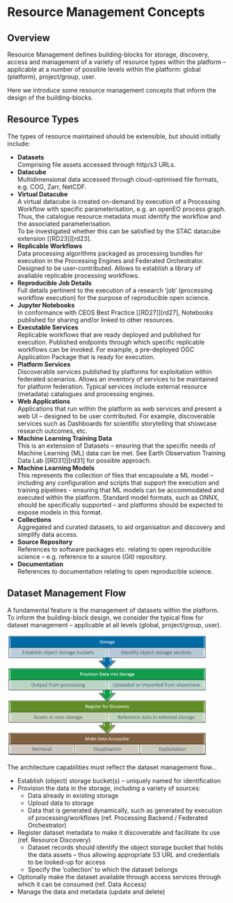 # Resource Management Concepts

## Overview

Resource Management defines building-blocks for storage, discovery, access and management of a variety of resource types within the platform – applicable at a number of possible levels within the platform: global (platform), project/group, user.

Here we introduce some resource management concepts that inform the design of the building-blocks.

## Resource Types

The types of resource maintained should be extensible, but should initially include:

*	**Datasets**<br>
  Comprising file assets accessed through http/s3 URLs.
*	**Datacube**<br>
  Multidimensional data accessed through cloud-optimised file formats, e.g. COG, Zarr, NetCDF.
*	**Virtual Datacube**<br>
  A virtual datacube is created on-demand by execution of a Processing Workflow with specific parameterisation, e.g. an openEO process graph. Thus, the catalogue resource metadata must identify the workflow and the associated parameterisation.<br>
  To be investigated whether this can be satisfied by the STAC datacube extension [[RD23]][rd23].
*	**Replicable Workflows**<br>
  Data processing algorithms packaged as processing bundles for execution in the Processing Engines and Federated Orchestrator. Designed to be user-contributed. Allows to establish a library of available replicable processing workflows.
*	**Reproducible Job Details**<br>
  Full details pertinent to the execution of a research ‘job’ (processing workflow execution) for the purpose of reproducible open science.
*	**Jupyter Notebooks**<br>
  In conformance with CEOS Best Practice [[RD27]][rd27], Notebooks published for sharing and/or linked to other resources.
*	**Executable Services**<br>
  Replicable workflows that are ready deployed and published for execution. Published endpoints through which specific replicable workflows can be invoked. For example, a pre-deployed OGC Application Package that is ready for execution.
*	**Platform Services**<br>
  Discoverable services published by platforms for exploitation within federated scenarios. Allows an inventory of services to be maintained for platform federation. Typical services include external resource (metadata) catalogues and processing engines.
*	**Web Applications**<br>
  Applications that run within the platform as web services and present a web UI – designed to be user contributed. For example, discoverable services such as Dashboards for scientific storytelling that showcase research outcomes, etc. 
*	**Machine Learning Training Data**<br>
  This is an extension of Datasets – ensuring that the specific needs of Machine Learning (ML) data can be met. See Earth Observation Training Data Lab [[RD31]][rd31] for possible approach.
*	**Machine Learning Models**<br>
  This represents the collection of files that encapsulate a ML model – including any configuration and scripts that support the execution and training pipelines - ensuring that ML models can be accommodated and executed within the platform. Standard model formats, such as ONNX, should be specifically supported – and platforms should be expected to expose models in this format.
*	**Collections**<br>
  Aggregated and curated datasets, to aid organisation and discovery and simplify data access.
*	**Source Repository**<br>
  References to software packages etc. relating to open reproducible science – e.g. reference to a source (Git) repository.
*	**Documentation**<br>
  References to documentation relating to open reproducible science.

## Dataset Management Flow

A fundamental feature is the management of datasets within the platform. To inform the building-block design, we consider the typical flow for dataset management – applicable at all levels (global, project/group, user).

![Dataset Management Flow](diagrams/dataset-management-flow.png)

The architecture capabilities must reflect the dataset management flow…

* Establish (object) storage bucket(s) – uniquely named for identification
* Provision the data in the storage, including a variety of sources:
    * Data already in existing storage
    * Upload data to storage
    * Data that is generated dynamically, such as generated by execution of processing/workflows (ref. Processing Backend / Federated Orchestrator)
*	Register dataset metadata to make it discoverable and facilitate its use (ref. Resource Discovery)
    *	Dataset records should identify the object storage bucket that holds the data assets – thus allowing appropriate S3 URL and credentials to be looked-up for access
    *	Specify the ‘collection’ to which the dataset belongs
*	Optionally make the dataset available through access services through which it can be consumed (ref. Data Access)
*	Manage the data and metadata (update and delete)
